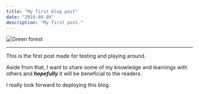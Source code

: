 ```yaml
---
title: "My first blog post"
date: "2019-08-09"
description: "My first post."
---
```


<img alt="Green forest" src="https://images.unsplash.com/photo-1441974231531-c6227db76b6e?ixlib=rb-1.2.1&ixid=eyJhcHBfaWQiOjEyMDd9&auto=format&fit=crop&w=1502&q=80" />

---

This is the first post made for testing and playing around.

Aside from that, I want to share some of my knowledge and learnings
with others and **_hopefully_** it will be beneficial to the readers.

I really look forward to deploying this blog.



[forest]: https://images.unsplash.com/photo-1441974231531-c6227db76b6e?ixlib=rb-1.2.1&ixid=eyJhcHBfaWQiOjEyMDd9&auto=format&fit=crop&w=1502&q=80